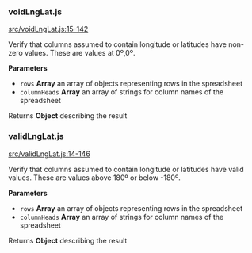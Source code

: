 ### voidLngLat.js

[src/voidLngLat.js:15-142](https://github.com/dataproofer/geo-suite/blob/2a337e71dc8e216b6351bb88a788524f28104441/src/voidLngLat.js#L15-L142 "Source code on GitHub")

Verify that columns assumed to contain longitude or latitudes have non-zero values.
These are values at 0º,0º.

**Parameters**

-   `rows` **Array** an array of objects representing rows in the spreadsheet
-   `columnHeads` **Array** an array of strings for column names of the spreadsheet

Returns **Object** describing the result

### validLngLat.js

[src/validLngLat.js:14-146](https://github.com/dataproofer/geo-suite/blob/2a337e71dc8e216b6351bb88a788524f28104441/src/validLngLat.js#L14-L146 "Source code on GitHub")

Verify that columns assumed to contain longitude or latitudes have valid values.
These are values above 180º or below -180º.

**Parameters**

-   `rows` **Array** an array of objects representing rows in the spreadsheet
-   `columnHeads` **Array** an array of strings for column names of the spreadsheet

Returns **Object** describing the result
